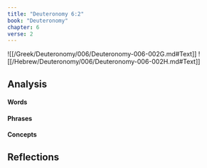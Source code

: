 ```yaml
---
title: "Deuteronomy 6:2"
book: "Deuteronomy"
chapter: 6
verse: 2
---
```

![[/Greek/Deuteronomy/006/Deuteronomy-006-002G.md#Text]]
![[/Hebrew/Deuteronomy/006/Deuteronomy-006-002H.md#Text]]

## Analysis

#### Words

#### Phrases

#### Concepts

## Reflections
